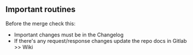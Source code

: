 ## Important routines

Before the merge check this:

- Important changes must be in the Changelog
- If there's any request/response changes update the repo docs in Gitlab >> Wiki  
